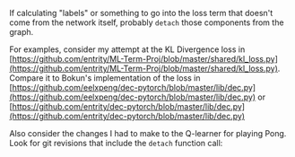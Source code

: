 If calculating "labels" or something to go into the loss term that doesn't come from the network itself, probably `detach` those components from the graph. 

For examples, consider my attempt at the KL Divergence loss in [https://github.com/entrity/ML-Term-Proj/blob/master/shared/kl_loss.py](https://github.com/entrity/ML-Term-Proj/blob/master/shared/kl_loss.py). Compare it to Bokun's implementation of the loss in [https://github.com/eelxpeng/dec-pytorch/blob/master/lib/dec.py](https://github.com/eelxpeng/dec-pytorch/blob/master/lib/dec.py) or [https://github.com/entrity/dec-pytorch/blob/master/lib/dec.py](https://github.com/entrity/dec-pytorch/blob/master/lib/dec.py)

Also consider the changes I had to make to the Q-learner for playing Pong. Look for git revisions that include the `detach` function call: 
<!--stackedit_data:
eyJoaXN0b3J5IjpbOTMyMjE0MjUzXX0=
-->